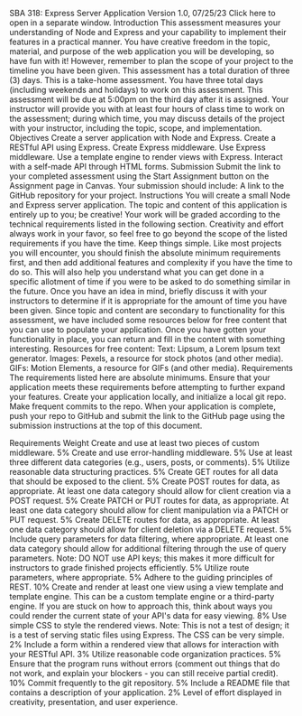 SBA 318: 
Express Server Application
Version 1.0, 07/25/23
Click here to open in a separate window.
Introduction
This assessment measures your understanding of Node and Express and your capability to implement their features in a practical manner. You have creative freedom in the topic, material, and purpose of the web application you will be developing, so have fun with it! However, remember to plan the scope of your project to the timeline you have been given.
This assessment has a total duration of three (3) days. This is a take-home assessment.
You have three total days (including weekends and holidays) to work on this assessment. This assessment will be due at 5:00pm on the third day after it is assigned. Your instructor will provide you with at least four hours of class time to work on the assessment; during which time, you may discuss details of the project with your instructor, including the topic, scope, and implementation.
Objectives
Create a server application with Node and Express.
Create a RESTful API using Express.
Create Express middleware.
Use Express middleware.
Use a template engine to render views with Express.
Interact with a self-made API through HTML forms.
Submission
Submit the link to your completed assessment using the Start Assignment button on the Assignment page in Canvas.
Your submission should include:
A link to the GitHub repository for your project.
Instructions
You will create a small Node and Express server application. The topic and content of this application is entirely up to you; be creative!
Your work will be graded according to the technical requirements listed in the following section. Creativity and effort always work in your favor, so feel free to go beyond the scope of the listed requirements if you have the time.
Keep things simple. Like most projects you will encounter, you should finish the absolute minimum requirements first, and then add additional features and complexity if you have the time to do so. This will also help you understand what you can get done in a specific allotment of time if you were to be asked to do something similar in the future.
Once you have an idea in mind, briefly discuss it with your instructors to determine if it is appropriate for the amount of time you have been given.
Since topic and content are secondary to functionality for this assessment, we have included some resources below for free content that you can use to populate your application. Once you have gotten your functionality in place, you can return and fill in the content with something interesting.
Resources for free content:
Text: Lipsum, a Lorem Ipsum text generator.
Images: Pexels, a resource for stock photos (and other media).
GIFs: Motion Elements, a resource for GIFs (and other media).
Requirements
The requirements listed here are absolute minimums. Ensure that your application meets these requirements before attempting to further expand your features.
Create your application locally, and initialize a local git repo. Make frequent commits to the repo. When your application is complete, push your repo to GitHub and submit the link to the GitHub page using the submission instructions at the top of this document.



Requirements
Weight
Create and use at least two pieces of custom middleware.
5%
Create and use error-handling middleware.
5%
Use at least three different data categories (e.g., users, posts, or comments).
5%
Utilize reasonable data structuring practices.
5%
Create GET routes for all data that should be exposed to the client.
5%
Create POST routes for data, as appropriate. At least one data category should allow for client creation via a POST request.
5%
Create PATCH or PUT routes for data, as appropriate. At least one data category should allow for client manipulation via a PATCH or PUT request.
5%
Create DELETE routes for data, as appropriate. At least one data category should allow for client deletion via a DELETE request.
5%
Include query parameters for data filtering, where appropriate. At least one data category should allow for additional filtering through the use of query parameters.
Note: DO NOT use API keys; this makes it more difficult for instructors to grade finished projects efficiently.
5%
Utilize route parameters, where appropriate.
5%
Adhere to the guiding principles of REST.
10%
Create and render at least one view using a view template and template engine. This can be a custom template engine or a third-party engine.
If you are stuck on how to approach this, think about ways you could render the current state of your API's data for easy viewing.
8%
Use simple CSS to style the rendered views.
Note: This is not a test of design; it is a test of serving static files using Express. The CSS can be very simple.
2%
Include a form within a rendered view that allows for interaction with your RESTful API.
3%
Utilize reasonable code organization practices.
5%
Ensure that the program runs without errors (comment out things that do not work, and explain your blockers - you can still receive partial credit).
10%
Commit frequently to the git repository.
5%
Include a README file that contains a description of your application.
2%
Level of effort displayed in creativity, presentation, and user experience.



